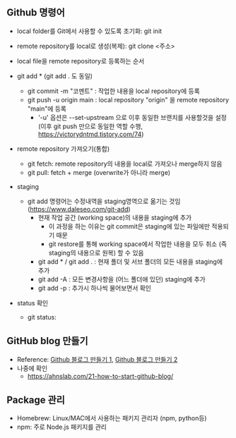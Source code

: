 ## Github 명령어
- local folder를 Git에서 사용할 수 있도록 초기화: git init
- remote repository를 local로 생성(복제): git clone <주소>
- local file을 remote repository로 등록하는 순서
- git add * (git add . 도 동일)
  - git commit -m "코멘트" : 작업한 내용을 local repository에 등록
  - git push -u origin main : local repository "origin" 을 remote repository "main"에 등록
    - '-u' 옵션은 --set-upstream 으로 이후 동일한 브랜치를 사용할것을 설정 (이후 git push 만으로 동일한 역할 수행, https://victorydntmd.tistory.com/74)

- remote repository 가져오기(통합)
  - git fetch: remote repository의 내용을 local로 가져오나 merge하지 않음
  - git pull: fetch + merge (overwrite가 아니라 merge)

- staging 
  - git add 명령어는 수정내역을 staging영역으로 옮기는 것임 (https://www.daleseo.com/git-add)
    - 현재 작업 공간 (working space)의 내용을 staging에 추가
      - 이 과정을 하는 이유는 git commit은 staging에 있는 파일에만 적용되기 때문
      - git restore를 통해 working space에서 작업한 내용을 모두 취소 (즉 staging의 내용으로 원복) 할 수 있음
    - git add * / git add . : 현재 폴더 및 서브 폴더의 모든 내용을 staging에 추가
    - git add -A : 모든 변경사항을 (어느 폴더애 있던) staging에 추가
    - git add -p : 추가시 하나씩 물어보면서 확인
- status 확인

  - git status: 
   
## GitHub blog 만들기
- Reference: [Github 블로그 만들기 1](https://supermemi.tistory.com/144), [Github 블로그 만들기 2](https://supermemi.tistory.com/145)
- 나중에 확인
  - https://ahnslab.com/21-how-to-start-github-blog/

## Package 관리
- Homebrew: Linux/MAC에서 사용하는 패키지 관리자 (npm, python등)
- npm: 주로 Node.js 패키지를 관리
